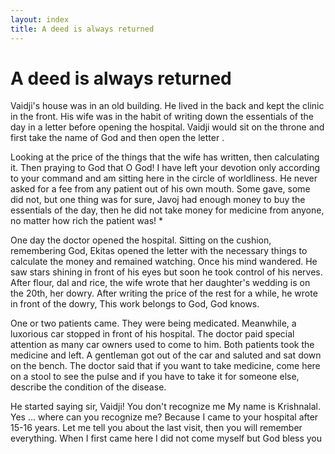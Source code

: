 ```yaml
---
layout: index
title: A deed is always returned
---
```

# A deed is always returned

Vaidji's house was in an old building. He lived in the back and kept the clinic in the front. His wife was in the habit of writing down the essentials of the day in a letter before opening the hospital. Vaidji would sit on the throne and first take the name of God and then open the letter .

Looking at the price of the things that the wife has written, then calculating it. Then praying to God that O God! I have left your devotion only according to your command and am sitting here in the circle of worldliness. He never asked for a fee from any patient out of his own mouth. Some gave, some did not, but one thing was for sure, Javoj had enough money to buy the essentials of the day, then he did not take money for medicine from anyone, no matter how rich the patient was! *

One day the doctor opened the hospital. Sitting on the cushion, remembering God, Ekitas opened the letter with the necessary things to calculate the money and remained watching. Once his mind wandered. He saw stars shining in front of his eyes but soon he took control of his nerves. After flour, dal and rice, the wife wrote that her daughter's wedding is on the 20th, her dowry. After writing the price of the rest for a while, he wrote in front of the dowry, This work belongs to God, God knows. 

One or two patients came. They were being medicated. Meanwhile, a luxorious car stopped in front of his hospital. The doctor paid special attention as many car owners used to come to him. Both patients took the medicine and left. A gentleman got out of the car and saluted and sat down on the bench. The doctor said that if you want to take medicine, come here on a stool to see the pulse and if you have to take it for someone else, describe the condition of the disease.

He started saying sir, Vaidji! You don't recognize me My name is Krishnalal. Yes ... where can you recognize me? Because I came to your hospital after 15-16 years. Let me tell you about the last visit, then you will remember everything. When I first came here I did not come myself but God bless you